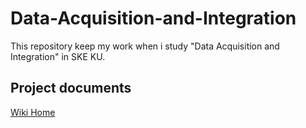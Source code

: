 # Data-Acquisition-and-Integration
 This repository keep my work when i study "Data Acquisition and Integration" in SKE KU.   
 
## Project documents
[Wiki Home](../../wiki/Home)
